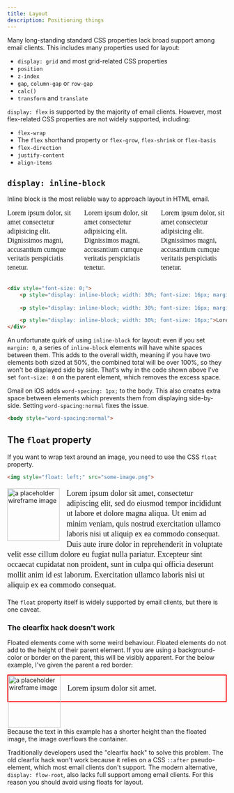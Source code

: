 ```yaml
---
title: Layout
description: Positioning things
---
```


Many long-standing standard CSS properties lack broad support among email clients. This includes many properties used for layout:
- `display: grid` and most grid-related CSS properties
- `position`
- `z-index`
- `gap`, `column-gap` or `row-gap`
- `calc()`
- `transform` and `translate`

`display: flex` is supported by the majority of email clients. However, most flex-related CSS properties are not widely supported, including:
- `flex-wrap`
- The `flex` shorthand property or `flex-grow`, `flex-shrink` or `flex-basis`
- `flex-direction`
- `justify-content`
- `align-items`

## `display: inline-block`
Inline block is the most reliable way to approach layout in HTML email.

<div style="font-size: 0; line-height: 1.3; font-family: redacted;">
    <p style="margin-top: 0; display: inline-block; width: 30%; font-size: 16px; margin-right: 5%">Lorem ipsum dolor, sit amet consectetur adipisicing elit. Dignissimos magni, accusantium cumque veritatis perspiciatis tenetur.</p>
    <p style="margin-top: 0; display: inline-block; width: 30%; font-size: 16px; margin-right: 5%">Lorem ipsum dolor, sit amet consectetur adipisicing elit. Dignissimos magni, accusantium cumque veritatis perspiciatis tenetur.</p>
    <p style="margin-top: 0; display: inline-block; width: 30%; font-size: 16px;">Lorem ipsum dolor, sit amet consectetur adipisicing elit. Dignissimos magni, accusantium cumque veritatis perspiciatis tenetur.</p>
</div>

```html
<div style="font-size: 0;">
    <p style="display: inline-block; width: 30%; font-size: 16px; margin-right: 5%;">Lorem ipsum dolor, sit amet consectetur adipisicing elit. Dignissimos magni, accusantium cumque veritatis perspiciatis tenetur.</p>
  
    <p style="display: inline-block; width: 30%; font-size: 16px; margin-right: 5%;">Lorem ipsum dolor, sit amet consectetur adipisicing elit. Dignissimos magni, accusantium cumque veritatis perspiciatis tenetur.</p>

    <p style="display: inline-block; width: 30%; font-size: 16px;">Lorem ipsum dolor, sit amet consectetur adipisicing elit. Dignissimos magni, accusantium cumque veritatis perspiciatis tenetur.</p>
</div>
```

An unfortunate quirk of using `inline-block` for layout: even if you set `margin: 0`, a series of `inline-block` elements will have white spaces between them. This adds to the overall width, meaning if you have two elements both sized at 50%, the combined total will be over 100%, so they won't be displayed side by side. That's why in the code shown above I've set `font-size: 0` on the parent element, which removes the excess space.  

Gmail on iOS adds `word-spacing: 1px;` to the body. This also creates extra space between elements which prevents them from displaying side-by-side. Setting `word-spacing:normal` fixes the issue.

```html
<body style="word-spacing:normal">
```

## The `float` property

If you want to wrap text around an image, you need to use the CSS `float` property.

```html
<img style="float: left;" src="some-image.png">
```

<div style="max-width: 600px;">
<img style="width: 120px; height: 120px; float: left; margin-right: 16px;" src="../../src/assets/wireframe-image.png" alt="a placeholder wireframe image">
<p class="scribble" style="line-height: 1.3; font-family: redacted; font-size: 18px;">Lorem ipsum dolor sit amet, consectetur adipiscing elit, sed do eiusmod tempor incididunt ut labore et dolore magna aliqua. Ut enim ad minim veniam, quis nostrud exercitation ullamco laboris nisi ut aliquip ex ea commodo consequat. Duis aute irure dolor in reprehenderit in voluptate velit esse cillum dolore eu fugiat nulla pariatur. Excepteur sint occaecat cupidatat non proident, sunt in culpa qui officia deserunt mollit anim id est laborum. Exercitation ullamco laboris nisi ut aliquip ex ea commodo consequat.</p>
</div>

The `float` property itself is widely supported by email clients, but there is one caveat. 

### The clearfix hack doesn't work
Floated elements come with some weird behaviour. Floated elements do not add to the height of their parent element. If you are using a background-color or border on the parent, this will be visibly apparent. For the below example, I've given the parent a red border:

<div style="display: flow-root;">
<div style="max-width: 600px; border: solid 2px red;">
<img style="width: 120px; height: 120px; float: left; margin-right: 16px;" src="../../src/assets/wireframe-image.png" alt="a placeholder wireframe image">
<p class="scribble" style="line-height: 1.3; font-family: redacted; font-size: 18px;">Lorem ipsum dolor sit amet.</p>
</div>
</div>

<div display="flow-root"></div>
Because the text in this example has a shorter height than the floated image, the image overflows the container.

Traditionally developers used the "clearfix hack" to solve this problem. The old clearfix hack won't work because it relies on a CSS `::after` pseudo-element, which most email clients don't support. The modern alternative, `display: flow-root`, also lacks full support among email clients. For this reason you should avoid using floats for layout.


